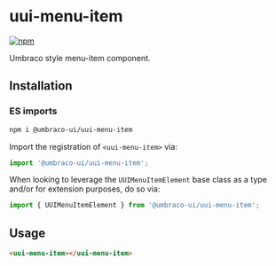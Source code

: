 # uui-menu-item

[![npm](https://img.shields.io/npm/v/@umbraco-ui/uui-menu-item?logoColor=%231B264F)](https://www.npmjs.com/package/@umbraco-ui/uui-menu-item)

Umbraco style menu-item component.

## Installation

### ES imports

```zsh
npm i @umbraco-ui/uui-menu-item
```

Import the registration of `<uui-menu-item>` via:

```javascript
import '@umbraco-ui/uui-menu-item';
```

When looking to leverage the `UUIMenuItemElement` base class as a type and/or for extension purposes, do so via:

```javascript
import { UUIMenuItemElement } from '@umbraco-ui/uui-menu-item';
```

## Usage

```html
<uui-menu-item></uui-menu-item>
```
